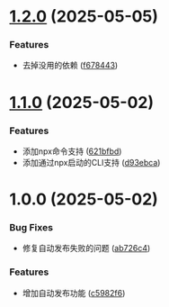 # [1.2.0](https://github.com/terryso/mcp-pinterest/compare/v1.1.0...v1.2.0) (2025-05-05)


### Features

* 去掉没用的依赖 ([f678443](https://github.com/terryso/mcp-pinterest/commit/f6784438ec166558a1f08971a0b9ecd4920e9646))

# [1.1.0](https://github.com/terryso/mcp-pinterest/compare/v1.0.0...v1.1.0) (2025-05-02)


### Features

* 添加npx命令支持 ([621bfbd](https://github.com/terryso/mcp-pinterest/commit/621bfbd5a8bf2b097c6463ea1aa730277d9befc7))
* 添加通过npx启动的CLI支持 ([d93ebca](https://github.com/terryso/mcp-pinterest/commit/d93ebca7e659ffcdeec9e20f0b4148cfea8ea607))

# 1.0.0 (2025-05-02)


### Bug Fixes

* 修复自动发布失败的问题 ([ab726c4](https://github.com/terryso/mcp-pinterest/commit/ab726c4191b0c7bf61477133a41d5192e8a05a37))


### Features

* 增加自动发布功能 ([c5982f6](https://github.com/terryso/mcp-pinterest/commit/c5982f65e8e22724a36e443c478f629eb94b705a))
